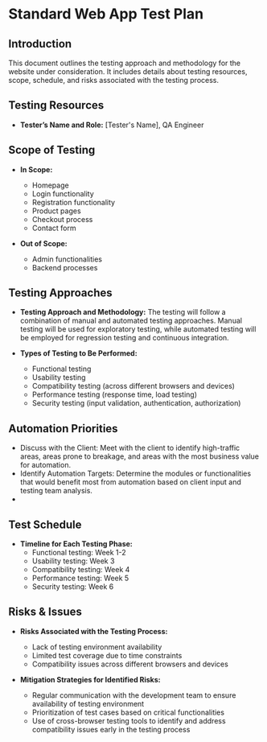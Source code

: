 # Standard Web App Test Plan

## Introduction 
This document outlines the testing approach and methodology for the website under consideration. It includes details about testing resources, scope, schedule, and risks associated with the testing process.

## Testing Resources
- **Tester’s Name and Role:** [Tester's Name], QA Engineer

## Scope of Testing
- **In Scope:** 
   - Homepage
   - Login functionality
   - Registration functionality
   - Product pages
   - Checkout process
   - Contact form
   
- **Out of Scope:** 
   - Admin functionalities
   - Backend processes

## Testing Approaches
- **Testing Approach and Methodology:** The testing will follow a combination of manual and automated testing approaches. Manual testing will be used for exploratory testing, while automated testing will be employed for regression testing and continuous integration. 

- **Types of Testing to Be Performed:** 
   - Functional testing
   - Usability testing
   - Compatibility testing (across different browsers and devices)
   - Performance testing (response time, load testing)
   - Security testing (input validation, authentication, authorization) 
  
## Automation Priorities
   - Discuss with the Client: Meet with the client to identify high-traffic areas, areas prone to breakage, and areas with the most business value for automation.
   - Identify Automation Targets: Determine the modules or functionalities that would benefit most from automation based on client input and testing team analysis.
   - 
## Test Schedule
- **Timeline for Each Testing Phase:**
   - Functional testing: Week 1-2
   - Usability testing: Week 3
   - Compatibility testing: Week 4
   - Performance testing: Week 5
   - Security testing: Week 6

## Risks & Issues
- **Risks Associated with the Testing Process:**
   - Lack of testing environment availability
   - Limited test coverage due to time constraints
   - Compatibility issues across different browsers and devices
   
- **Mitigation Strategies for Identified Risks:**
   - Regular communication with the development team to ensure availability of testing environment
   - Prioritization of test cases based on critical functionalities
   - Use of cross-browser testing tools to identify and address compatibility issues early in the testing process



